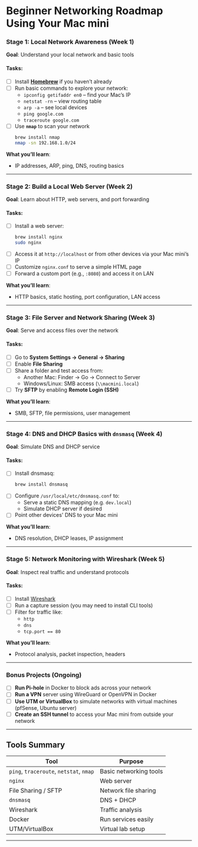 # **Beginner Networking Roadmap Using Your Mac mini**

### **Stage 1: Local Network Awareness (Week 1)**

**Goal**: Understand your local network and basic tools

#### **Tasks:**
- [ ] Install [**Homebrew**](https://brew.sh/) if you haven’t already
- [ ] Run basic commands to explore your network:
  - `ipconfig getifaddr en0` – find your Mac’s IP
  - `netstat -rn` – view routing table
  - `arp -a` – see local devices
  - `ping google.com`
  - `traceroute google.com`
- [ ] Use **`nmap`** to scan your network
  ```bash
  brew install nmap
  nmap -sn 192.168.1.0/24
  ```

**What you’ll learn**:
- IP addresses, ARP, ping, DNS, routing basics

---

### **Stage 2: Build a Local Web Server (Week 2)**

**Goal**: Learn about HTTP, web servers, and port forwarding

#### **Tasks:**
- [ ] Install a web server:
  ```bash
  brew install nginx
  sudo nginx
  ```
- [ ] Access it at `http://localhost` or from other devices via your Mac mini’s IP
- [ ] Customize `nginx.conf` to serve a simple HTML page
- [ ] Forward a custom port (e.g., `:8080`) and access it on LAN

**What you’ll learn**:
- HTTP basics, static hosting, port configuration, LAN access

---

### **Stage 3: File Server and Network Sharing (Week 3)**

**Goal**: Serve and access files over the network

#### **Tasks:**
- [ ] Go to **System Settings → General → Sharing**
- [ ] Enable **File Sharing**
- [ ] Share a folder and test access from:
  - Another Mac: Finder → Go → Connect to Server
  - Windows/Linux: SMB access (`\\macmini.local`)
- [ ] Try **SFTP** by enabling **Remote Login (SSH)**

**What you’ll learn**:
- SMB, SFTP, file permissions, user management

---

### **Stage 4: DNS and DHCP Basics with `dnsmasq` (Week 4)**

**Goal**: Simulate DNS and DHCP service

#### **Tasks:**
- [ ] Install dnsmasq:
  ```bash
  brew install dnsmasq
  ```
- [ ] Configure `/usr/local/etc/dnsmasq.conf` to:
  - Serve a static DNS mapping (e.g. `dev.local`)
  - Simulate DHCP server if desired
- [ ] Point other devices' DNS to your Mac mini

**What you’ll learn**:
- DNS resolution, DHCP leases, IP assignment

---

### **Stage 5: Network Monitoring with Wireshark (Week 5)**

**Goal**: Inspect real traffic and understand protocols

#### **Tasks:**
- [ ] Install [Wireshark](https://www.wireshark.org/)
- [ ] Run a capture session (you may need to install CLI tools)
- [ ] Filter for traffic like:
  - `http`
  - `dns`
  - `tcp.port == 80`

**What you’ll learn**:
- Protocol analysis, packet inspection, headers

---

### **Bonus Projects (Ongoing)**
- [ ] **Run Pi-hole** in Docker to block ads across your network
- [ ] **Run a VPN** server using WireGuard or OpenVPN in Docker
- [ ] **Use UTM or VirtualBox** to simulate networks with virtual machines (pfSense, Ubuntu server)
- [ ] **Create an SSH tunnel** to access your Mac mini from outside your network

---

## Tools Summary

| Tool        | Purpose                          |
|-------------|----------------------------------|
| `ping`, `traceroute`, `netstat`, `nmap` | Basic networking tools |
| `nginx`     | Web server                       |
| File Sharing / SFTP | Network file sharing     |
| `dnsmasq`   | DNS + DHCP                       |
| Wireshark   | Traffic analysis                 |
| Docker      | Run services easily              |
| UTM/VirtualBox | Virtual lab setup             |

---
